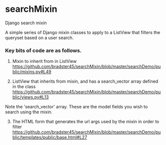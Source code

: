 # searchMixin
Django search mixin

A simple series of Django mixin classes to apply to a ListView that filters the queryset based on a user search.

### Key bits of code are as follows.

1) Mixin to inherit from  in ListView
https://github.com/bradster45/searchMixin/blob/master/searchDemo/public/mixins.py#L49

2) ListView that inherits from mixin, and has a search_vector array defined in the class
https://github.com/bradster45/searchMixin/blob/master/searchDemo/public/views.py#L13

Note the 'search_vector' array. These are the model fields you wish to search using the mixin.

3) The HTML form that generates the url args used by the mixin in order to filter
https://github.com/bradster45/searchMixin/blob/master/searchDemo/public/templates/public/base.html#L27
